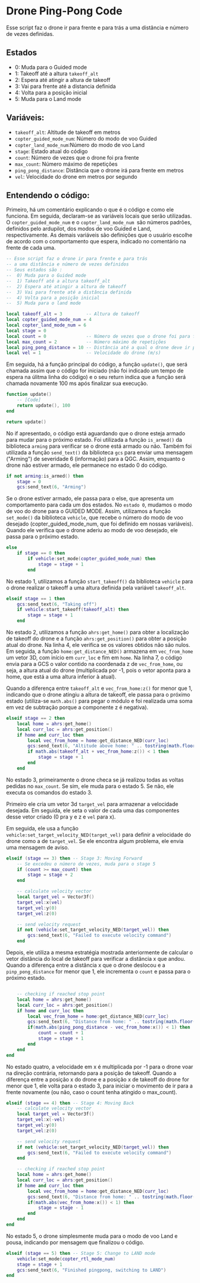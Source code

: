 # Drone Ping-Pong Code

Esse script faz o drone ir para frente e para trás a uma distância e número de vezes definidas.

## Estados
-  0:  Muda para o Guided mode
-  1:  Takeoff até a altura `takeoff_alt` 
-  2:  Espera até atingir a altura de takeoff
-  3:  Vai para frente até a distancia definida
-  4:  Volta para a posição inicial
-  5:  Muda para o Land mode

## Variáveis:
- `takeoff_alt`: Altitude de takeoff em metros
- `copter_guided_mode_num`: Número do modo de voo Guided
- `copter_land_mode_num`:Número do modo de voo Land
- `stage`: Estado atual do código
- `count`: Número de vezes que o drone foi pra frente
- `max_count`: Número máximo de repetições
- `ping_pong_distance`: Distância que o drone irá para frente em metros
- `vel`: Velocidade do drone em metros por segundo

## Entendendo o código:

Primeiro, há um comentário explicando o que é o código e como ele funciona. Em seguida, declaram-se as variáveis locais que serão utilizadas.
 O `copter_guided_mode_num` e o `copter_land_mode_num `são números padrões, definidos pelo ardupilot, dos modos de voo Guided e Land, respectivamente. As demais variáveis são definições que o usuário escolhe de acordo com o comportamento que espera, indicado no comentário na frente de cada uma.

```lua
-- Esse script faz o drone ir para frente e para trás
-- a uma distância e número de vezes definidos
-- Seus estados são :
--  0) Muda para o Guided mode
--  1) Takeoff até a altura takeoff_alt 
--  2) Espera até atingir a altura de takeoff
--  3) Vai para frente até a distância definida
--  4) Volta para a posição inicial
--  5) Muda para o land mode

local takeoff_alt = 3         -- Altura de takeoff
local copter_guided_mode_num = 4
local copter_land_mode_num = 6
local stage = 0
local count = 0               -- Número de vezes que o drone foi para frente
local max_count = 2           -- Número máximo de repetições
local ping_pong_distance = 10 -- Distância até a qual o drone deve ir para frente (m)
local vel = 1                 -- Velocidade do drone (m/s)

```


Em seguida, há a função principal do código, a função `update()`, que será chamada assim que o código for iniciado (não foi indicado um tempo de espera na úlitma linha do código) e o seu return indica que a função será chamada novamente 100 ms após finalizar sua execução.

```lua
function update()
    -- [Code]
    return update(), 100
end

return update()
```


No if apresentado, o código está aguardando que o drone esteja armado para mudar para o próximo estado. Foi utilizada a função `is_armed()` da biblioteca `arming` para verificar se o drone está armado ou não. Também foi utilizada a função `send_text()` da biblioteca `gcs` para enviar uma mensagem ("Arming") de severidade 6 (informação) para a QGC. Assim, enquanto o drone não estiver armado, ele permanece no estado 0 do código.

``` lua
if not arming:is_armed() then
    stage = 0
    gcs:send_text(6, "Arming")
```

Se o drone estiver armado, ele passa para o else, que apresenta um comportamento para cada um dos estados. 
No `estado 0`, mudamos o modo de voo do drone para o GUIDED MODE. Assim, utilizamos a função `set_mode()` da biblioteca `vehicle`, que recebe o número do modo de voo desejado (copter_guided_mode_num, que foi definido em nossas variáveis). Quando ele verifica que o drone aderiu ao modo de voo desejado, ele passa para o próximo estado.

``` lua
else
    if stage == 0 then
        if vehicle:set_mode(copter_guided_mode_num) then 
            stage = stage + 1
        end
``` 
No estado 1, utilizamos a função `start_takeoff()` da biblioteca `vehicle` para o drone realizar o takeoff a uma altura definida pela variável `takeoff_alt`.

``` lua
elseif stage == 1 then
    gcs:send_text(6, "Taking off")
    if vehicle:start_takeoff(takeoff_alt) then
        stage = stage + 1
    end
``` 

No estado 2, utilizamos a função `ahrs:get_home()` para obter a localização de takeoff do drone e a função `ahrs:get_position()` para obter a posição atual do drone. Na linha 4, ele verifica se os valores obtidos não são nulos. Em seguida, a função `home:get_distance_NED()` armazena em `vec_from_home` um vetor 3D, com início em `curr_loc` e fim em `home`. Na linha 7, o código envia para a GCS o valor contido na coordenada z de `vec_from_home`, ou seja, a altura atual do drone (multiplicada por -1, pois o vetor aponta para a home, que está a uma altura inferior à atual).

Quando a diferença entre `takeoff_alt` e `vec_from_home:z()` for menor que 1, indicando que o drone atingiu a altura de takeoff, ele passa para o próximo estado (utiliza-se `math.abs()` para pegar o módulo e foi realizada uma soma em vez de subtração porque a componente z é negativa).

``` lua
elseif stage == 2 then
    local home = ahrs:get_home()
    local curr_loc = ahrs:get_position()
    if home and curr_loc then 
        local vec_from_home = home:get_distance_NED(curr_loc)
        gcs:send_text(6, "Altitude above home: " .. tostring(math.floor(-vec_from_home:z())))
        if math.abs(takeoff_alt + vec_from_home:z()) < 1 then
            stage = stage + 1
        end
    end
``` 

No estado 3, primeiramente o drone checa se já realizou todas as voltas pedidas no `max_count`. Se sim, ele muda para o estado 5. Se não, ele executa os comandos do estado 3.

Primeiro ele cria um vetor 3d `target_vel` para armazenar a velocidade desejada. Em seguida, ele seta o valor de cada uma das componentes desse vetor criado (0 pra y e z e `vel` para x).

Em seguida, ele usa a função `vehicle:set_target_velocity_NED(target_vel)` para definir a velocidade do drone como a de `target_vel`. Se ele encontra algum problema, ele envia uma mensagem de aviso.


``` lua
elseif (stage == 3) then -- Stage 3: Moving Forward
    -- Se excedeu o número de vezes, muda para o stage 5
    if (count >= max_count) then
        stage = stage + 2
    end

    -- calculate velocity vector
    local target_vel = Vector3f()
    target_vel:x(vel)
    target_vel:y(0)
    target_vel:z(0)

    -- send velocity request
    if not (vehicle:set_target_velocity_NED(target_vel)) then
        gcs:send_text(6, "Failed to execute velocity command")
    end

``` 

Depois, ele utiliza a mesma estratégia mostrada anteriormente de calcular o vetor distância do local de takeoff para verificar a distância x que andou. Quando a diferença entre a distância x que o drone deslocou e a `pinp_pong_distance` for menor que 1, ele incrementa o `count` e passa para o próximo estado.
``` lua

    -- checking if reached stop point
    local home = ahrs:get_home()
    local curr_loc = ahrs:get_position()
    if home and curr_loc then 
        local vec_from_home = home:get_distance_NED(curr_loc)
        gcs:send_text(6, "Distance from home: " .. tostring(math.floor(vec_from_home:x())))
        if(math.abs(ping_pong_distance - vec_from_home:x()) < 1) then
            count = count + 1
            stage = stage + 1
        end
    end
end

``` 
No estado quatro, a velocidade em x é multiplicada por -1 para o drone voar na direção contrária, retornando para a posição de takeoff. Quando a diferença entre a posição x do drone e a posição x de takeoff do drone for menor que 1, ele volta para o estado 3, para iniciar o movimento de ir para a frente novamente (ou não, caso o count tenha atingido o max_count).

``` lua
elseif (stage == 4) then -- Stage 4: Moving Back
    -- calculate velocity vector
    local target_vel = Vector3f()
    target_vel:x(-vel)
    target_vel:y(0)
    target_vel:z(0)

    -- send velocity request
    if not (vehicle:set_target_velocity_NED(target_vel)) then
        gcs:send_text(6, "Failed to execute velocity command")
    end

    -- checking if reached stop point
    local home = ahrs:get_home()
    local curr_loc = ahrs:get_position()
    if home and curr_loc then 
        local vec_from_home = home:get_distance_NED(curr_loc)
        gcs:send_text(6, "Distance from home: " .. tostring(math.floor(vec_from_home:x())))
        if(math.abs(vec_from_home:x()) < 1) then
            stage = stage - 1
        end
    end
end

``` 
No estado 5, o drone simplesmente muda para o modo de voo Land e pousa, indicando por mensagem que finalizou o código.
``` lua
elseif (stage == 5) then -- Stage 5: Change to LAND mode
    vehicle:set_mode(copter_rtl_mode_num)
    stage = stage + 1
    gcs:send_text(6, "Finished pingpong, switching to LAND")
end

``` 


